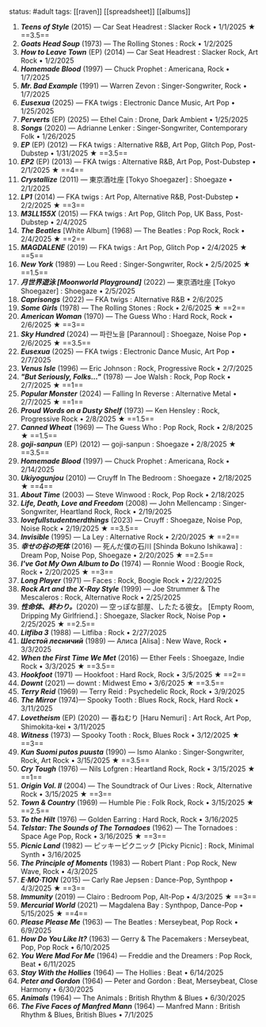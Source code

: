 status: #adult 
tags: [[raven]] [[spreadsheet]] [[albums]] 

1. ***Teens of Style*** (2015) — Car Seat Headrest : Slacker Rock • 1/1/2025 ★ ==3.5==
2. ***Goats Head Soup*** (1973) — The Rolling Stones : Rock • 1/2/2025
3. ***How to Leave Town*** (EP) (2014) — Car Seat Headrest : Slacker Rock, Art Rock • 1/2/2025
4. ***Homemade Blood*** (1997) — Chuck Prophet : Americana, Rock • 1/7/2025
5. ***Mr. Bad Example*** (1991) — Warren Zevon : Singer-Songwriter, Rock • 1/7/2025
6. ***Eusexua*** (2025) — FKA twigs : Electronic Dance Music, Art Pop • 1/25/2025
7. ***Perverts*** (EP) (2025) — Ethel Cain : Drone, Dark Ambient • 1/25/2025
8. ***Songs*** (2020) — Adrianne Lenker : Singer-Songwriter, Contemporary Folk • 1/26/2025
9. ***EP*** (EP) (2012) — FKA twigs : Alternative R&B, Art Pop, Glitch Pop, Post-Dubstep • 1/31/2025 ★ ==3.5==
10. ***EP2*** (EP) (2013) — FKA twigs : Alternative R&B, Art Pop, Post-Dubstep • 2/1/2025 ★ ==4==
11. ***Crystallize*** (2011) — 東京酒吐座 [Tokyo Shoegazer] : Shoegaze • 2/1/2025
12. ***LP1*** (2014) — FKA twigs : Art Pop, Alternative R&B, Post-Dubstep • 2/2/2025 ★ ==3==
13. ***M3LL155X*** (2015) — FKA twigs : Art Pop, Glitch Pop, UK Bass, Post-Dubstep • 2/4/2025
14. ***The Beatles*** [White Album] (1968) — The Beatles : Pop Rock, Rock • 2/4/2025 ★ ==2==
15. ***MAGDALENE*** (2019) — FKA twigs : Art Pop, Glitch Pop • 2/4/2025 ★ ==5==
16. ***New York*** (1989) — Lou Reed : Singer-Songwriter, Rock • 2/5/2025 ★ ==1.5==
17. ***月世界遊泳 [Moonworld Playground]*** (2022) — 東京酒吐座 [Tokyo Shoegazer] : Shoegaze • 2/5/2025
18. ***Caprisongs*** (2022) — FKA twigs : Alternative R&B • 2/6/2025
19. ***Some Girls*** (1978) — The Rolling Stones : Rock • 2/6/2025 ★ ==2==
20. ***American Woman*** (1970) — The Guess Who : Hard Rock, Rock • 2/6/2025 ★ ==3==
21. ***Sky Hundred*** (2024) — 파란노을 [Parannoul] : Shoegaze, Noise Pop • 2/6/2025 ★ ==3.5==
22. ***Eusexua*** (2025) — FKA twigs : Electronic Dance Music, Art Pop • 2/7/2025
23. ***Venus Isle*** (1996) — Eric Johnson : Rock, Progressive Rock • 2/7/2025
24. ***"But Seriously, Folks..."*** (1978) — Joe Walsh : Rock, Pop Rock • 2/7/2025 ★ ==1==
25. ***Popular Monster*** (2024) — Falling In Reverse : Alternative Metal • 2/7/2025 ★ ==1==
26. ***Proud Words on a Dusty Shelf*** (1973) — Ken Hensley : Rock, Progressive Rock • 2/8/2025 ★ ==1.5==
27. ***Canned Wheat*** (1969) — The Guess Who : Pop Rock, Rock • 2/8/2025 ★ ==1.5==
28. ***goji-sanpun*** (EP) (2012) — goji-sanpun : Shoegaze • 2/8/2025 ★ ==3.5==
29. ***Homemade Blood*** (1997) — Chuck Prophet : Americana, Rock • 2/14/2025
30. ***Ukiyogunjou*** (2010) — Cruyff In The Bedroom : Shoegaze • 2/18/2025 ★ ==4==
31. ***About Time*** (2003) — Steve Winwood : Rock, Pop Rock • 2/18/2025
32. ***Life, Death, Love and Freedom*** (2008) — John Mellencamp : Singer-Songwriter, Heartland Rock, Rock • 2/19/2025
33. ***lovefullstudentnerdthings*** (2023) — Cruyff : Shoegaze, Noise Pop, Noise Rock • 2/19/2025 ★ ==3.5==
34. ***Invisible*** (1995) — La Ley : Alternative Rock • 2/20/2025 ★ ==2==
35. ***幸せの谷の死体*** (2016) — 死んだ僕の石川 [Shinda Bokuno Ishikawa] : Dream Pop, Noise Pop, Shoegaze • 2/20/2025 ★ ==2.5==
36. ***I've Got My Own Album to Do*** (1974) — Ronnie Wood : Boogie Rock, Rock • 2/20/2025 ★ ==3==
37. ***Long Player*** (1971) — Faces : Rock, Boogie Rock • 2/22/2025
38. ***Rock Art and the X-Ray Style*** (1999) — Joe Strummer & The Mescaleros : Rock, Alternative Rock • 2/25/2025
39. ***性命体、終わり。***(2020) — 空っぽな部屋、したたる彼女。 [Empty Room, Dripping My Girlfriend.] : Shoegaze, Slacker Rock, Noise Pop • 2/25/2025 ★ ==2.5==
40. ***Litfiba 3*** (1988) — Litfiba : Rock • 2/27/2025
41. ***Шестой лесничий*** (1989) — Алиса [Alisa] : New Wave, Rock • 3/3/2025
42. ***When the First Time We Met*** (2016) — Ether Feels : Shoegaze, Indie Rock • 3/3/2025 ★ ==3.5==
43. ***Hookfoot*** (1971) — Hookfoot : Hard Rock, Rock • 3/5/2025 ★ ==2==
44. ***Downt*** (2021) — downt : Midwest Emo • 3/6/2025 ★ ==3.5==
45. ***Terry Reid*** (1969) — Terry Reid : Psychedelic Rock, Rock • 3/9/2025
46. ***The Mirror*** (1974)—  Spooky Tooth : Blues Rock, Rock, Hard Rock • 3/11/2025
47. ***Lovetheism*** (EP) (2020) — 春ねむり [Haru Nemuri] : Art Rock, Art Pop, Shimokita-kei • 3/11/2025
48. ***Witness*** (1973) — Spooky Tooth : Rock, Blues Rock • 3/12/2025 ★ ==3==
49. ***Kun Suomi putos puusta*** (1990) — Ismo Alanko : Singer-Songwriter, Rock, Art Rock • 3/15/2025 ★ ==3.5==
50. ***Cry Tough*** (1976) — Nils Lofgren : Heartland Rock, Rock • 3/15/2025 ★ ==1==
51. ***Origin Vol. II*** (2004) —  The Soundtrack of Our Lives : Rock, Alternative Rock • 3/15/2025 ★ ==3==
52. ***Town & Country*** (1969) — Humble Pie : Folk Rock, Rock • 3/15/2025 ★ ==2.5==
53. ***To the Hilt*** (1976) — Golden Earring : Hard Rock, Rock • 3/16/2025
54. ***Telstar: The Sounds of The Tornadoes*** (1962) — The Tornadoes : Space Age Pop, Rock • 3/16/2025 ★ ==3==
55. ***Picnic Land*** (1982) — ピッキーピクニック [Picky Picnic] : Rock, Minimal Synth • 3/16/2025
56. ***The Principle of Moments*** (1983) — Robert Plant : Pop Rock, New Wave, Rock • 4/3/2025
57. ***E·MO·TION*** (2015) — Carly Rae Jepsen : Dance-Pop, Synthpop • 4/3/2025 ★ ==3==
58. ***Immunity*** (2019) — Clairo : Bedroom Pop, Alt-Pop • 4/3/2025 ★ ==3==
59. ***Mercurial World*** (2021) — Magdalena Bay : Synthpop, Dance-Pop • 5/15/2025 ★ ==4==
60. ***Please Please Me*** (1963) — The Beatles : Merseybeat, Pop Rock • 6/9/2025 
61. ***How Do You Like It?*** (1963) — Gerry & The Pacemakers : Merseybeat, Pop, Pop Rock • 6/10/2025
62. ***You Were Mad For Me*** (1964) — Freddie and the Dreamers : Pop Rock, Beat • 6/11/2025
63. ***Stay With the Hollies*** (1964) — The Hollies : Beat • 6/14/2025
64. ***Peter and Gordon*** (1964) — Peter and Gordon : Beat, Merseybeat, Close Harmony • 6/30/2025
65. ***Animals*** (1964) — The Animals : British Rhythm & Blues • 6/30/2025 
66. ***The Five Faces of Manfred Mann*** (1964) — Manfred Mann : British Rhythm & Blues, British Blues • 7/1/2025